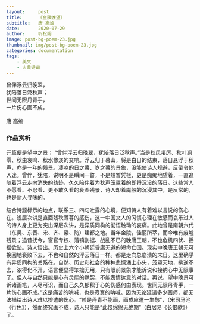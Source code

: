 ```yaml
---
layout:     post
title:      《金陵晚望》
subtitle:   唐 高蟾
date:       2020-07-29
author:     听松阁
image: post-bg-poem-23.jpg
thumbnail: img/post-bg-poem-23.jpg
categories: documentation
tags:
    - 美文
    - 古典诗词
---
```


曾伴浮云归晚翠，<br>
犹陪落日泛秋声；<br>
世间无限丹青手，<br>
一片伤心画不成。<br>
<br>
唐 高蟾


### 作品赏析
开篇便是望中之景； “曾伴浮云归晚翠，犹陪落日泛秋声。”当是秋风凄厉、秋叶凋零、秋虫哀鸣、秋水惨淡的交响。浮云归于暮山，将是白日的结束，落日悬浮于秋声，亦是一年的残景。凄凉的日之暮、岁之暮的景象，没能使诗人规避，反倒令他入迷。曾伴，犹陪，说明不是瞬间一瞥，不是短暂凭栏，更是痴痴地望着，一直追随着浮云走向消失的轨迹，久久陪伴着为秋声笼罩着的即将沉没的落日。这些常人不愿看、不忍看、更不敢久看的衰图残景，诗人却着魔般的沉浸其中，是反常的，也是耐人寻味的。

结合诗题标示的地点，联系三、四句吐露的心境，便知诗人有着难以言说的伤心在。浅层次讲是直面残秋薄暮的感伤，这一中国文人的习惯心理在敏感而哀乐过人的诗人身上更为突出深层次讲，是异质同构的彻悟触动的哀痛。此地曾是南朝六代（东吴、东晋、宋、齐、梁、防）建都之地。当年金陵，佳丽所萃，而今唯有废墟残景；追昔抚今，宦官专权、藩镇割据、战乱不已的晚唐王朝，不也危机四伏、摇摇欲坠。诗人悟出。历史上六个小朝廷昏庸无道的短命亡国。现实中晚唐王朝无可挽回地衰败下去，不也和自然的浮云落日一样。都是走向总崩溃的末日。这里确乎有异质同构的关系在。自然、历史和社会的种种悲慨涌上心头，笼罩天地，拂逆不去，浓得化不开，语言便显得笨拙无用，只有眼前景象才能诉说和接纳心中无限事了。但人与自然只能是心有灵犀的默契，不能表情达意的对话。再说，望中晚景可诉诸画笔，人尽可识，而自己久久郁积于心的伤感何由表现。世间无限丹青手，一片伤心画不成。”这是痛苦的呐喊，也是寂寞的呐喊。因为无论延请多少画师，都无法描绘出诗人难以排遣的伤心。“赖是丹青不能画，画成应遣一生愁"，（宋司马池《行色》），然而终究画不成，诗人只能是“此恨绵绵无绝期”（白居易《长恨歌》）了。

